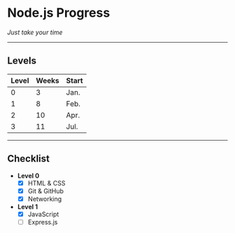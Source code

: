 # Node.js Progress
*Just take your time*

---

## Levels

| Level | Weeks | Start |
|:------|:------|:------|
| 0 | 3 | Jan. |
| 1 | 8 | Feb. |
| 2 | 10 | Apr. |
| 3 | 11 | Jul. |

---

## Checklist

- **Level 0**
  - [x] HTML & CSS  
  - [x] Git & GitHub  
  - [x] Networking  

- **Level 1**
  - [x] JavaScript  
  - [ ] Express.js  
